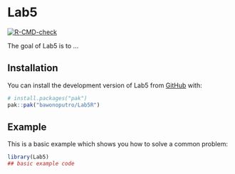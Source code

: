 
# Lab5

<!-- badges: start -->
[![R-CMD-check](https://github.com/bawonoputro/Lab5R/actions/workflows/R-CMD-check.yaml/badge.svg)](https://github.com/bawonoputro/Lab5R/actions/workflows/R-CMD-check.yaml)
<!-- badges: end -->

The goal of Lab5 is to ...

## Installation

You can install the development version of Lab5 from [GitHub](https://github.com/) with:

``` r
# install.packages("pak")
pak::pak("bawonoputro/Lab5R")
```

## Example

This is a basic example which shows you how to solve a common problem:

``` r
library(Lab5)
## basic example code
```

